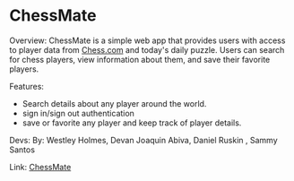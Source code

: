 # ChessMate

Overview:
ChessMate is a simple web app that provides users with access to player data from [Chess.com](https://www.chess.com) and today's daily puzzle. Users can search for chess players, view information about them, and save their favorite players.

Features:
- Search details about any player around the world.
- sign in/sign out authentication
- save or favorite any player and keep track of player details.

Devs:
By: Westley Holmes, Devan Joaquin Abiva, Daniel Ruskin , Sammy Santos


Link:
[ChessMate](https://chessmate-b047f.web.app/)
